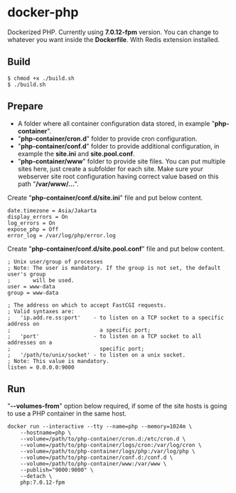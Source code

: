 # docker-php
Dockerized PHP. Currently using **7.0.12-fpm** version. You can change to whatever you want inside the **Dockerfile**. With Redis extension installed.

## Build

    $ chmod +x ./build.sh
    $ ./build.sh

## Prepare
- A folder where all container configuration data stored, in example "**php-container**".
- "**php-container/cron.d**" folder to provide cron configuration.
- "**php-container/conf.d**" folder to provide additional configuration, in example the **site.ini** and **site.pool.conf**.
- "**php-container/www**" folder to provide site files. You can put multiple sites here, just create a subfolder for each site. Make sure your webserver site root configuration having correct value based on this path "**/var/www/...**".

Create "**php-container/conf.d/site.ini**" file and put below content.

    date.timezone = Asia/Jakarta
    display_errors = On
    log_errors = On
    expose_php = Off
    error_log = /var/log/php/error.log
    
Create "**php-container/conf.d/site.pool.conf**" file and put below content.

    ; Unix user/group of processes
    ; Note: The user is mandatory. If the group is not set, the default user's group
    ;       will be used.
    user = www-data
    group = www-data

    ; The address on which to accept FastCGI requests.
    ; Valid syntaxes are:
    ;   'ip.add.re.ss:port'    - to listen on a TCP socket to a specific address on
    ;                            a specific port;
    ;   'port'                 - to listen on a TCP socket to all addresses on a
    ;                            specific port;
    ;   '/path/to/unix/socket' - to listen on a unix socket.
    ; Note: This value is mandatory.
    listen = 0.0.0.0:9000

## Run

"**--volumes-from**" option below required, if some of the site hosts is going to use a PHP container in the same host.

    docker run --interactive --tty --name=php --memory=1024m \
        --hostname=php \
        --volume=/path/to/php-container/cron.d:/etc/cron.d \
        --volume=/path/to/php-container/logs/cron:/var/log/cron \
        --volume=/path/to/php-container/logs/php:/var/log/php \
        --volume=/path/to/php-container/conf.d:/conf.d \
        --volume=/path/to/php-container/www:/var/www \
        --publish="9000:9000" \
        --detach \
        php:7.0.12-fpm